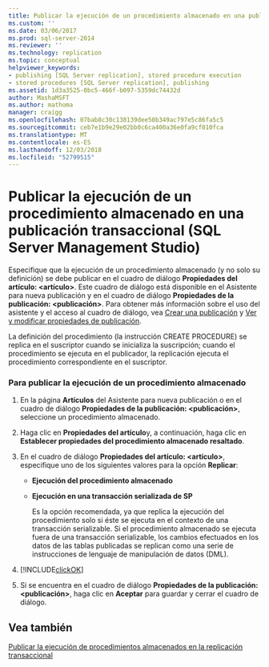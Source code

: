 ```yaml
---
title: Publicar la ejecución de un procedimiento almacenado en una publicación transaccional (SQL Server Management Studio) | Microsoft Docs
ms.custom: ''
ms.date: 03/06/2017
ms.prod: sql-server-2014
ms.reviewer: ''
ms.technology: replication
ms.topic: conceptual
helpviewer_keywords:
- publishing [SQL Server replication], stored procedure execution
- stored procedures [SQL Server replication], publishing
ms.assetid: 1d3a3525-0bc5-466f-b097-5359dc74432d
author: MashaMSFT
ms.author: mathoma
manager: craigg
ms.openlocfilehash: 07bab8c30c138139dee50b349ac797e5c86fa5c5
ms.sourcegitcommit: ceb7e1b9e29e02bb0c6ca400a36e0fa9cf010fca
ms.translationtype: MT
ms.contentlocale: es-ES
ms.lasthandoff: 12/03/2018
ms.locfileid: "52799515"
---
```

# <a name="publish-the-execution-of-a-stored-procedure-in-a-transactional-publication-sql-server-management-studio"></a>Publicar la ejecución de un procedimiento almacenado en una publicación transaccional (SQL Server Management Studio)
  Especifique que la ejecución de un procedimiento almacenado (y no solo su definición) se debe publicar en el cuadro de diálogo **Propiedades del artículo: \<artículo>**. Este cuadro de diálogo está disponible en el Asistente para nueva publicación y en el cuadro de diálogo **Propiedades de la publicación: \<publicación>**. Para obtener más información sobre el uso del asistente y el acceso al cuadro de diálogo, vea [Crear una publicación](create-a-publication.md) y [Ver y modificar propiedades de publicación](view-and-modify-publication-properties.md).  
  
 La definición del procedimiento (la instrucción CREATE PROCEDURE) se replica en el suscriptor cuando se inicializa la suscripción; cuando el procedimiento se ejecuta en el publicador, la replicación ejecuta el procedimiento correspondiente en el suscriptor.  
  
### <a name="to-publish-the-execution-of-a-stored-procedure"></a>Para publicar la ejecución de un procedimiento almacenado  
  
1.  En la página **Artículos** del Asistente para nueva publicación o en el cuadro de diálogo **Propiedades de la publicación: \<publicación>**, seleccione un procedimiento almacenado.  
  
2.  Haga clic en **Propiedades del artículo**y, a continuación, haga clic en **Establecer propiedades del procedimiento almacenado resaltado**.  
  
3.  En el cuadro de diálogo **Propiedades del artículo: \<artículo>**, especifique uno de los siguientes valores para la opción **Replicar**:  
  
    -   **Ejecución del procedimiento almacenado**  
  
    -   **Ejecución en una transacción serializada de SP**  
  
         Es la opción recomendada, ya que replica la ejecución del procedimiento solo si éste se ejecuta en el contexto de una transacción serializable. Si el procedimiento almacenado se ejecuta fuera de una transacción serializable, los cambios efectuados en los datos de las tablas publicadas se replican como una serie de instrucciones de lenguaje de manipulación de datos (DML).  
  
4.  [!INCLUDE[clickOK](../../../includes/clickok-md.md)]  
  
5.  Si se encuentra en el cuadro de diálogo **Propiedades de la publicación: \<publicación>**, haga clic en **Aceptar** para guardar y cerrar el cuadro de diálogo.  
  
## <a name="see-also"></a>Vea también  
 [Publicar la ejecución de procedimientos almacenados en la replicación transaccional](../transactional/publishing-stored-procedure-execution-in-transactional-replication.md)  
  
  
